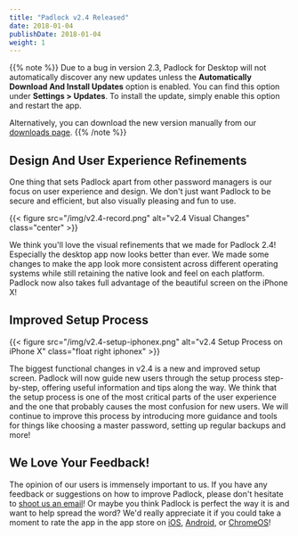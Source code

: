 ```yaml
---
title: "Padlock v2.4 Released"
date: 2018-01-04
publishDate: 2018-01-04
weight: 1
---
```


{{% note %}}
Due to a bug in version 2.3, Padlock for Desktop will not automatically discover
any new updates unless the **Automatically Download And Install Updates** option is
enabled. You can find this option under **Settings > Updates**. To install the update,
simply enable this option and restart the app.

Alternatively, you can download the new version manually from our [downloads
page](/downloads/).
{{% /note %}}

## Design And User Experience Refinements

One thing that sets Padlock apart from other password managers is our focus on
user experience and design. We don't just want Padlock to be secure and
efficient, but also visually pleasing and fun to use.

{{< figure src="/img/v2.4-record.png" alt="v2.4 Visual Changes" class="center" >}}

We think you'll love the visual refinements that we made for Padlock 2.4!
Especially the desktop app now looks better than ever. We made some changes to
make the app look more consistent across different operating systems while
still retaining the native look and feel on each platform. Padlock now also
takes full advantage of the beautiful screen on the iPhone X!


## Improved Setup Process

{{< figure src="/img/v2.4-setup-iphonex.png" alt="v2.4 Setup Process on iPhone X" class="float right iphonex" >}}

The biggest functional changes in v2.4 is a new and improved setup screen.
Padlock will now guide new users through the setup process step-by-step,
offering useful information and tips along the way. We think that the setup
process is one of the most critical parts of the user experience and the one
that probably causes the most confusion for new users. We will continue to
improve this process by introducing more guidance and tools for things like
choosing a master password, setting up regular backups and more!

## We Love Your Feedback!

The opinion of our users is immensely important to us. If you have any feedback
or suggestions on how to improve Padlock, please don't hesitate to [shoot us an
email](mailto:support@padlock.io)! Or maybe you think Padlock is perfect the
way it is and want to help spread the word? We'd really appreciate it if
you could take a moment to rate the app in the app store on [iOS](https://itunes.apple.com/app/id871710139),
[Android](https://play.google.com/store/apps/details?id=com.maklesoft.padlock),
or
[ChromeOS](https://chrome.google.com/webstore/detail/padlock/npkoefjfcjbknoeadfkbcdpbapaamcif)!

